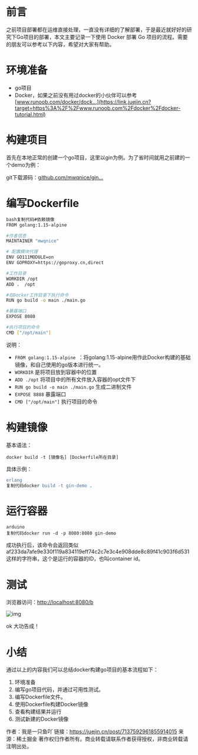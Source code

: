 # 前言

之前项目部署都在运维直接处理，一直没有详细的了解部署，于是最近就好好的研究下Go项目的部署，本文主要记录一下使用 Docker 部署 Go 项目的流程。需要的朋友可以参考以下内容，希望对大家有帮助。

# 环境准备

- go项目
- Docker，如果之前没有用过docker的小伙伴可以参考[www.runoob.com/docker/dock…](https://link.juejin.cn?target=https%3A%2F%2Fwww.runoob.com%2Fdocker%2Fdocker-tutorial.html)

# 构建项目

首先在本地正常的创建一个go项目，这里以gin为例。为了省时间就用之前建的一个demo为例：

git下载源码：[github.com/mwqnice/gin…](https://link.juejin.cn?target=https%3A%2F%2Fgithub.com%2Fmwqnice%2Fgin-demo)

# 编写Dockerfile

```bash
bash复制代码#依赖镜像
FROM golang:1.15-alpine

#作者信息
MAINTAINER "mwqnice"

# 配置模块代理
ENV GO111MODULE=on
ENV GOPROXY=https://goproxy.cn,direct

#工作目录
WORKDIR /opt
ADD .  /opt

#在Docker工作目录下执行命令
RUN go build -o main ./main.go

#暴露端口
EXPOSE 8080

#执行项目的命令
CMD ["/opt/main"]
```

说明：

- `FROM golang:1.15-alpine `：将golang:1.15-alpine用作此Docker构建的基础镜像，和自己使用的go版本进行统一。
- `WORKDIR` 是将项目放到容器中的位置
- `ADD ./opt` 将项目中的所有文件放入容器的opt文件下
- `RUN go build -o main ./main.go` 生成二进制文件
- `EXPOSE 8888` 暴露端口
- `CMD ["/opt/main"]` 执行项目的命令

# 构建镜像

基本语法：

```shell
docker build -t [镜像名] [Dockerfile所在目录]
```

具体示例：

```erlang
erlang
复制代码docker build -t gin-demo .
```

# 运行容器

```arduino
arduino
复制代码docker run -d -p 8080:8080 gin-demo 
```

成功执行后，该命令会返回类似af233da7afe9e330f119a834119eff74c2c7e3c4e908dde8c89f41c903f6d531这样的字符串，这个是运行的容器的ID，也叫container id。

# 测试

浏览器访问：[http://localhost:8080/b](https://link.juejin.cn?target=http%3A%2F%2Flocalhost%3A8080%2Fb)

![img](https://p3-juejin.byteimg.com/tos-cn-i-k3u1fbpfcp/9799712dbc0b4bd0b1d9370ac63b607b~tplv-k3u1fbpfcp-zoom-in-crop-mark:1512:0:0:0.awebp)

ok 大功告成！

# 小结

通过以上的内容我们可以总结docker构建go项目的基本流程如下：

1. 环境准备
2. 编写go项目代码，并通过可用性测试。
3. 编写Dockerfile文件。
4. 使用Dockerfile构建Docker镜像
5. 查看构建结果并运行
6. 测试新建的Docker镜像



作者：我是一只鱼吖
链接：https://juejin.cn/post/7137592961855914015
来源：稀土掘金
著作权归作者所有。商业转载请联系作者获得授权，非商业转载请注明出处。